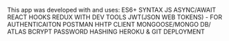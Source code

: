 This app was developed with and uses:
ES6+ SYNTAX JS
ASYNC/AWAIT
REACT HOOKS
REDUX WITH DEV TOOLS
JWT(JSON WEB TOKENS) - FOR AUTHENTICAITON
POSTMAN HHTP CLIENT
MONGOOSE/MONGO DB/ ATLAS
BCRYPT PASSWORD HASHING
HEROKU & GIT DEPLOYMENT